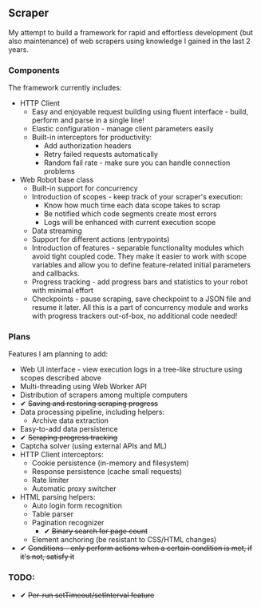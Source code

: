 ## Scraper
My attempt to build a framework for rapid and effortless development (but also maintenance) of web scrapers using knowledge I gained in the last 2 years.

### Components
The framework currently includes:
- HTTP Client
    - Easy and enjoyable request building using fluent interface - build, perform and parse in a single line!
    - Elastic configuration - manage client parameters easily
    - Built-in interceptors for productivity:
        - Add authorization headers
        - Retry failed requests automatically
        - Random fail rate - make sure you can handle connection problems
- Web Robot base class
    - Built-in support for concurrency
    - Introduction of scopes - keep track of your scraper's execution:
        - Know how much time each data scope takes to scrap
        - Be notified which code segments create most errors
        - Logs will be enhanced with current execution scope
    - Data streaming
    - Support for different actions (entrypoints)
    - Introduction of features - separable functionality modules which avoid tight coupled code. 
      They make it easier to work with scope variables and allow you to define feature-related
      initial parameters and callbacks.
    - Progress tracking - add progress bars and statistics to your robot with minimal effort
    - Checkpoints - pause scraping, save checkpoint to a JSON file and resume it later.
      All this is a part of concurrency module and works with progress trackers out-of-box,
      no additional code needed!

### Plans
Features I am planning to add:
- Web UI interface - view execution logs in a tree-like structure using scopes described above
- Multi-threading using Web Worker API
- Distribution of scrapers among multiple computers
- ✔ ~~Saving and restoring scraping progress~~
- Data processing pipeline, including helpers:
    - Archive data extraction
- Easy-to-add data persistence
- ✔ ~~Scraping progress tracking~~
- Captcha solver (using external APIs and ML)
- HTTP Client interceptors:
    - Cookie persistence (in-memory and filesystem)
    - Response persistence (cache small requests)
    - Rate limiter
    - Automatic proxy switcher
- HTML parsing helpers:
    - Auto login form recognition
    - Table parser
    - Pagination recognizer
        - ✔ ~~Binary search for page count~~
    - Element anchoring (be resistant to CSS/HTML changes)
- ✔ ~~Conditions - only perform actions when a certain condition is met, if it's not, satisfy it~~

### TODO:
- ✔ ~~Per-run setTimeout/setInterval feature~~
